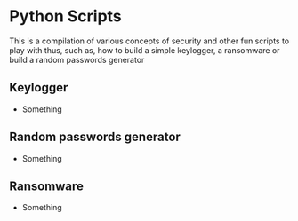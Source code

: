 # Python Scripts
This is a compilation of various concepts of security and other fun scripts to play with thus, such as, 
how to build a simple keylogger, 
a ransomware or 
build a random passwords generator


## Keylogger
* Something

## Random passwords generator
* Something

## Ransomware
* Something